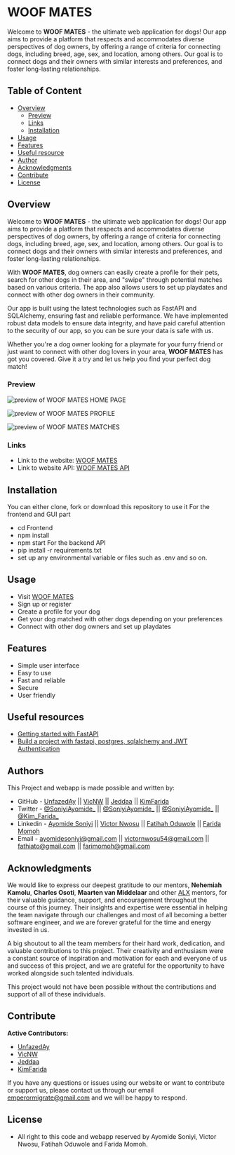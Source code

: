 # WOOF MATES

Welcome to **WOOF MATES** - the ultimate web application for dogs! Our app aims to provide a platform that respects and accommodates diverse perspectives of dog owners, by offering a range of criteria for connecting dogs, including breed, age, sex, and location, among others. Our goal is to connect dogs and their owners with similar interests and preferences, and foster long-lasting relationships. 

## Table of Content

- [Overview](#overview)
  - [Preview](#preview)
  - [Links](#links)
  - [Installation](#installation)
- [Usage](#usage)
- [Features](#features)
- [Useful resource](#useful-resource)
- [Author](#author)
- [Acknowledgments](#acknowledgments)
- [Contribute](#contribute)
- [License](#license)

## Overview

Welcome to **WOOF MATES** - the ultimate web application for dogs! Our app aims to provide a platform that respects and accommodates diverse perspectives of dog owners, by offering a range of criteria for connecting dogs, including breed, age, sex, and location, among others. Our goal is to connect dogs and their owners with similar interests and preferences, and foster long-lasting relationships.

With **WOOF MATES**, dog owners can easily create a profile for their pets, search for other dogs in their area, and "swipe" through potential matches based on various criteria. The app also allows users to set up playdates and connect with other dog owners in their community.

Our app is built using the latest technologies such as FastAPI and SQLAlchemy, ensuring fast and reliable performance. We have implemented robust data models to ensure data integrity, and have paid careful attention to the security of our app, so you can be sure your data is safe with us.

Whether you're a dog owner looking for a playmate for your furry friend or just want to connect with other dog lovers in your area, **WOOF MATES** has got you covered. Give it a try and let us help you find your perfect dog match!

### Preview

![preview of WOOF MATES HOME PAGE](#)  

![preview of WOOF MATES PROFILE](#)

![preview of WOOF MATES MATCHES](#)

### Links

- Link to the website: [WOOF MATES](#)
- Link to website API: [WOOF MATES API](https://woof-mates.onrender.com/docs)

## Installation
You can either clone, fork or download this repository to use it
For the frontend and GUI part
- cd Frontend
- npm install
- npm start
For the backend API
- pip install -r requirements.txt
- set up any environmental variable or files such as .env and so on. 

## Usage
- Visit [WOOF MATES](#)
- Sign up or register
- Create a profile for your dog
- Get your dog matched with other dogs depending on your preferences
- Connect with other dog owners and set up playdates

## Features
- Simple user interface
- Easy to use
- Fast and reliable
- Secure
- User friendly

## Useful resources
- [Getting started with FastAPI](https://fastapi.tiangolo.com/tutorial/first-steps/)
- [Build a project with fastapi, postgres, sqlalchemy and JWT Authentication](https://youtu.be/2g1ZjA6zHRo)

## Authors

This Project and webapp is made possible and written by:
- GitHub - [UnfazedAy](https://github.com/UnfazedAy) || [VicNW](https://github.com/VicNW) || [Jeddaa](https://github.com/Jeddaa) || [KimFarida](https://github.com/KimFarida)
- Twitter - [@SoniyiAyomide_](https://twitter.com/SoniyiAyomide_) || [@SoniyiAyomide_](https://twitter.com/SoniyiAyomide_) || [@SoniyiAyomide_](https://twitter.com/SoniyiAyomide_) || [@Kim_Farida_](#)
- Linkedin - [Ayomide Soniyi](https://www.linkedin.com/in/ayomide-soniyi-3151461a5/) || [Victor Nwosu](https://www.linkedin.com/in/nwosu-victor/) || [Fatihah Oduwole](https://www.linkedin.com/in/fatihahoduwole/) || [Farida Momoh](https://linkedin.com/in/farida-momoh)
- Email - <ayomidesoniyi@gmail.com> || <victornwosu54@gmail.com> || <fathiato@gmail.com> || <farimomoh@gmail.com>

## Acknowledgments

We would like to express our deepest gratitude to our mentors, **Nehemiah Kamolu**, **Charles Osoti**, **Maarten van Middelaar** and other [ALX](https://www.alxafrica.com) mentors, for their valuable guidance, support, and encouragement throughout the course of this journey. Their insights and expertise were essential in helping the team navigate through our challenges and most of all becoming a better software engineer, and we are forever grateful for the time and energy invested in us.

A big shoutout to all the  team members for their hard work, dedication, and valuable contributions to this project. Their creativity and enthusiasm were a constant source of inspiration and motivation for each and everyone of us and success of this project, and we are grateful for the opportunity to have worked alongside such talented individuals.

This project would not have been possible without the contributions and support of all of these individuals.

## Contribute
**Active Contributors:**
- [UnfazedAy](https://github.com/UnfazedAy)
- [VicNW](https://github.com/VicNW)
- [Jeddaa](https://github.com/Jeddaa)
- [KimFarida](https://github.com/KimFarida)

If you have any questions or issues using our website or want to contribute or support us, please contact us through our email <emperormigrate@gmail.com> and we will be happy to respond.

## License
- All right to this code and webapp reserved by Ayomide Soniyi, Victor Nwosu, Fatihah Oduwole and Farida Momoh.
